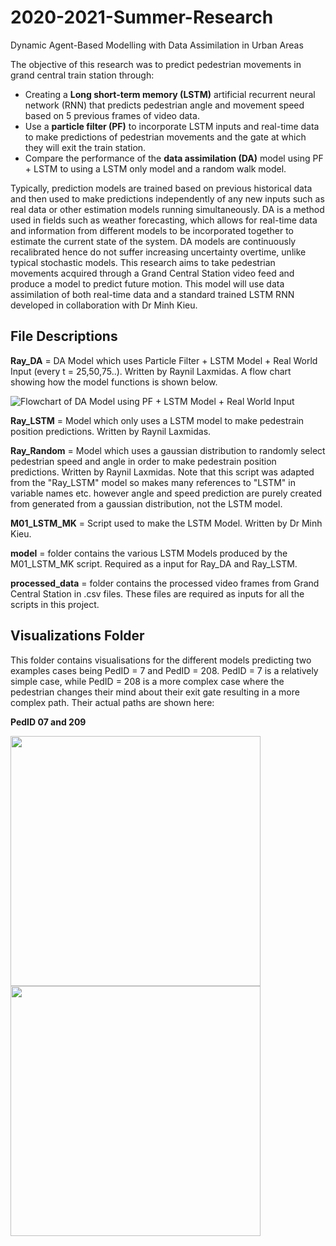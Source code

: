 # 2020-2021-Summer-Research
Dynamic Agent-Based Modelling with Data Assimilation in Urban Areas

The objective of this research was to predict pedestrian movements in grand central train station through:

- Creating a **Long short-term memory (LSTM)** artificial recurrent neural network (RNN) that predicts pedestrian angle and movement speed based on 5 previous frames of video data.
- Use a **particle filter (PF)** to incorporate LSTM inputs and real-time data to make predictions of pedestrian movements and the gate at which they will exit the train station.
- Compare the performance of the **data assimilation (DA)** model using PF + LSTM to using a LSTM only model and a random walk model.

Typically, prediction models are trained based on previous historical data and then used to make predictions independently of any new inputs such as real data or other estimation models running simultaneously. DA is a method used in fields such as weather forecasting, which allows for real-time data and information from different models to be incorporated together to estimate the current state of the system. DA models are continuously recalibrated hence do not suffer increasing uncertainty overtime, unlike typical stochastic models. This research aims to take pedestrian movements acquired through a Grand Central Station video feed and produce a model to predict future motion. This model will use data assimilation of both real-time data and a standard trained LSTM RNN developed in collaboration with Dr Minh Kieu.

## File Descriptions

**Ray_DA** = DA Model which uses Particle Filter + LSTM Model + Real World Input (every t = 25,50,75..). Written by Raynil Laxmidas. A flow chart showing how the model functions is shown below.

![Flowchart of DA Model using PF + LSTM Model + Real World Input](https://github.com/raylaxmidas/2020-2021-Summer-Research/blob/main/DA%20Model%20Flow%20Chart.JPG)

**Ray_LSTM** = Model which only uses a LSTM model to make pedestrain position predictions. Written by Raynil Laxmidas. 

**Ray_Random** = Model which uses a gaussian distribution to randomly select pedestrian speed and angle in order to make pedestrain position predictions. Written by Raynil Laxmidas. Note that this script was adapted from the "Ray_LSTM" model so makes many references to "LSTM" in variable names etc. however angle and speed prediction are purely created from generated from a gaussian distribution, not the LSTM model.

**M01_LSTM_MK** = Script used to make the LSTM Model. Written by Dr Minh Kieu.

**model** = folder contains the various LSTM Models produced by the M01_LSTM_MK script. Required as a input for Ray_DA and Ray_LSTM.

**processed_data** = folder contains the processed video frames from Grand Central Station in .csv files. These files are required as inputs for all the scripts in this project.

## Visualizations Folder
This folder contains visualisations for the different models predicting two examples cases being PedID = 7 and PedID = 208. PedID = 7 is a relatively simple case, while PedID = 208 is a more complex case where the pedestrian changes their mind about their exit gate resulting in a more complex path. Their actual paths are shown here:

**PedID 07 and 209**

<img src="https://github.com/raylaxmidas/2020-2021-Summer-Research/blob/main/visualizations/agent_7.dat_simple.png" width="400"/><img src="https://github.com/raylaxmidas/2020-2021-Summer-Research/blob/main/visualizations/agent_208.dat_complex.png" width="400"/> 
